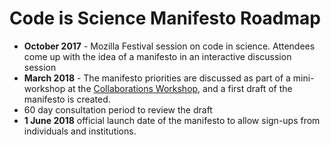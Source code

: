 # Code is Science Manifesto Roadmap

- **October 2017** - Mozilla Festival session on code in science. Attendees come up with the idea of a manifesto in an interactive discussion session
- **March 2018** - The manifesto priorities are discussed as part of a mini-workshop at the [Collaborations Workshop](https://www.software.ac.uk/cw18/), and a first draft of the manifesto is created.
- 60 day consultation period to review the draft
- **1 June 2018** official launch date of the manifesto to allow sign-ups from individuals and institutions. 
